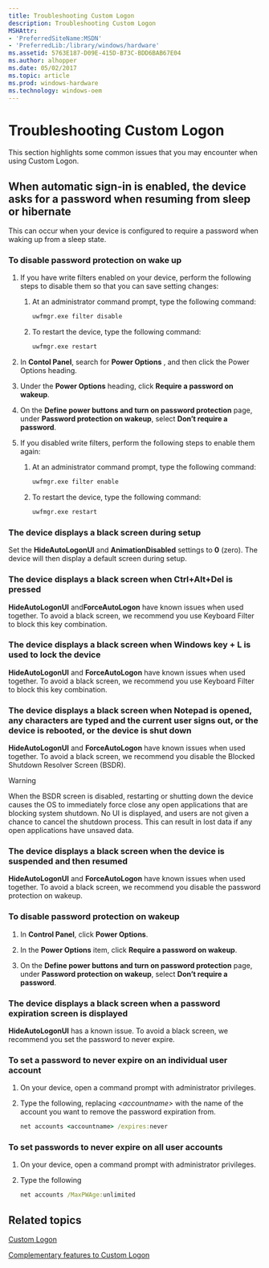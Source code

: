 ```yaml
---
title: Troubleshooting Custom Logon
description: Troubleshooting Custom Logon
MSHAttr:
- 'PreferredSiteName:MSDN'
- 'PreferredLib:/library/windows/hardware'
ms.assetid: 5763E187-D09E-415D-B73C-BDD6BAB67E04
ms.author: alhopper
ms.date: 05/02/2017
ms.topic: article
ms.prod: windows-hardware
ms.technology: windows-oem
---
```

# Troubleshooting Custom Logon

This section highlights some common issues that you may encounter when using Custom Logon.

## When automatic sign-in is enabled, the device asks for a password when resuming from sleep or hibernate

This can occur when your device is configured to require a password when waking up from a sleep state.

### To disable password protection on wake up

1. If you have write filters enabled on your device, perform the following steps to disable them so that you can save setting changes:

   1. At an administrator command prompt, type the following command:

      ```cmd
      uwfmgr.exe filter disable
      ```
   1. To restart the device, type the following command:

      ```cmd
      uwfmgr.exe restart
      ```

1. In **Contol Panel**, search for **Power Options** , and then click the Power Options heading.

1. Under the **Power Options** heading, click **Require a password on wakeup**.

1. On the **Define power buttons and turn on password protection** page, under **Password protection on wakeup**, select **Don’t require a password**.

1. If you disabled write filters, perform the following steps to enable them again:

   1. At an administrator command prompt, type the following command:

      ```cmd
      uwfmgr.exe filter enable
      ```
   1. To restart the device, type the following command:

      ```cmd
      uwfmgr.exe restart
      ```

### The device displays a black screen during setup

Set the **HideAutoLogonUI** and **AnimationDisabled** settings to **0** (zero). The device will then display a default screen during setup.

### The device displays a black screen when Ctrl+Alt+Del is pressed

**HideAutoLogonUI** and**ForceAutoLogon** have known issues when used together. To avoid a black screen, we recommend you use Keyboard Filter to block this key combination.

### The device displays a black screen when Windows key + L is used to lock the device

**HideAutoLogonUI** and **ForceAutoLogon** have known issues when used together. To avoid a black screen, we recommend you use Keyboard Filter to block this key combination.

### The device displays a black screen when Notepad is opened, any characters are typed and the current user signs out, or the device is rebooted, or the device is shut down

**HideAutoLogonUI** and **ForceAutoLogon** have known issues when used together. To avoid a black screen, we recommend you disable the Blocked Shutdown Resolver Screen (BSDR).

> [!Warning]
> When the BSDR screen is disabled, restarting or shutting down the device causes the OS to immediately force close any open applications that are blocking system shutdown. No UI is displayed, and users are not given a chance to cancel the shutdown process. This can result in lost data if any open applications have unsaved data.

### The device displays a black screen when the device is suspended and then resumed

**HideAutoLogonUI** and **ForceAutoLogon** have known issues when used together. To avoid a black screen, we recommend you disable the password protection on wakeup.

### To disable password protection on wakeup

1. In **Control Panel**, click **Power Options**.

1. In the **Power Options** item, click **Require a password on wakeup**.

1. On the **Define power buttons and turn on password protection** page, under **Password protection on wakeup**, select **Don’t require a password**.

### The device displays a black screen when a password expiration screen is displayed

**HideAutoLogonUI** has a known issue. To avoid a black screen, we recommend you set the password to never expire.

### To set a password to never expire on an individual user account

1. On your device, open a command prompt with administrator privileges.

1. Type the following, replacing *&lt;accountname&gt;* with the name of the account you want to remove the password expiration from.

   ```cmd
   net accounts <accountname> /expires:never
   ```

### To set passwords to never expire on all user accounts

1. On your device, open a command prompt with administrator privileges.

1. Type the following

   ```cmd
   net accounts /MaxPWAge:unlimited
   ```

## Related topics

[Custom Logon](custom-logon.md)

[Complementary features to Custom Logon](complementary-features-to-custom-logon.md)
